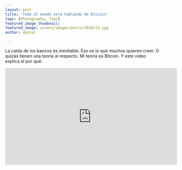 ```yaml
---
layout: post
title: 'Todo el mundo está hablando de Bitcoin'
tags: [Photography, Tips]
featured_image_thumbnail:
featured_image: assets/images/posts/2018/15.jpg
author: daniel

---
```


La caída de los bancos es inevitable. Eso es lo que muchos quieren creer. O quizás tienen una teoría al respecto. Mi teoría es Bitcoin. Y este video explica el por qué:

<iframe width="560" height="315" src="https://www.youtube.com/embed/ZKwqNgG-Sv4" frameborder="0" allow="accelerometer; autoplay; encrypted-media; gyroscope; picture-in-picture" allowfullscreen></iframe>
